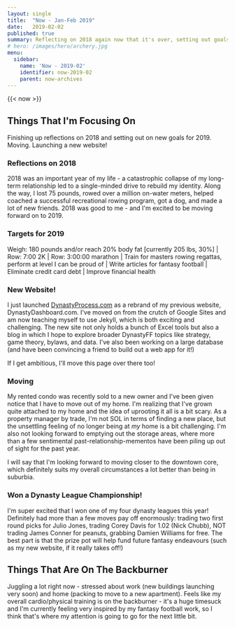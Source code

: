 ```yaml
---
layout: single
title:  "Now - Jan-Feb 2019"
date:   2019-02-02
published: true
summary: Reflecting on 2018 again now that it's over, setting out goals for 2019, discussing DynastyProcess.com.
# hero: /images/hero/archery.jpg
menu:
  sidebar:
    name: 'Now - 2019-02'
    identifier: now-2019-02
    parent: now-archives
---
```


{{< now >}}

## Things That I'm Focusing On

Finishing up reflections on 2018 and setting out on new goals for 2019. Moving. Launching a new website!

###  Reflections on 2018

2018 was an important year of my life - a catastrophic collapse of my long-term relationship led to a single-minded drive to rebuild my identity. Along the way, I lost 75 pounds, rowed over a million on-water meters, helped coached a successful recreational rowing program, got a dog, and made a lot of new friends. 2018 was good to me - and I'm excited to be moving forward on to 2019.

### Targets for 2019

Weigh: 180 pounds and/or reach 20% body fat [currently 205 lbs, 30%] | Row: 7:00 2K | Row: 3:00:00 marathon | Train for masters rowing regattas, perform at level I can be proud of | Write articles for fantasy football | Eliminate credit card debt | Improve financial health

### New Website!

I just launched [DynastyProcess.com](https://DynastyProcess.com) as a rebrand of my previous website, DynastyDashboard.com. I've moved on from the crutch of Google Sites and am now teaching myself to use Jekyll, which is both exciting and challenging. The new site not only holds a bunch of Excel tools but also a blog in which I hope to explore broader DynastyFF topics like strategy, game theory, bylaws, and data. I've also been working on a large database (and have been convincing a friend to build out a web app for it!)

If I get ambitious, I'll move this page over there too! 

### Moving

My rented condo was recently sold to a new owner and I've been given notice that I have to move out of my home. I'm realizing that I've grown quite attached to my home and the idea of uprooting it all is a bit scary. As a property manager by trade, I'm not SOL in terms of finding a new place, but the unsettling feeling of no longer being at *my* home is a bit challenging. I'm also not looking forward to emptying out the storage areas, where more than a few sentimental past-relationship-mementos have been piling up out of sight for the past year. 

I will say that I'm looking forward to moving closer to the downtown core, which definitely suits my overall circumstances a lot better than being in suburbia.

### Won a Dynasty League Championship!

I'm super excited that I won one of my four dynasty leagues this year! Definitely had more than a few moves pay off enormously: trading two first round picks for Julio Jones, trading Corey Davis for 1.02 (Nick Chubb), NOT trading James Conner for peanuts, grabbing Damien Williams for free. The best part is that the prize pot will help fund future fantasy endeavours (such as my new website, if it really takes off!)

## Things That Are On The Backburner

Juggling a lot right now - stressed about work (new buildings launching very soon) and home (packing to move to a new apartment). Feels like my overall cardio/physical training is on the backburner - it's a huge timesuck and I'm currently feeling very inspired by my fantasy football work, so I think that's where my attention is going to go for the next little bit. 

